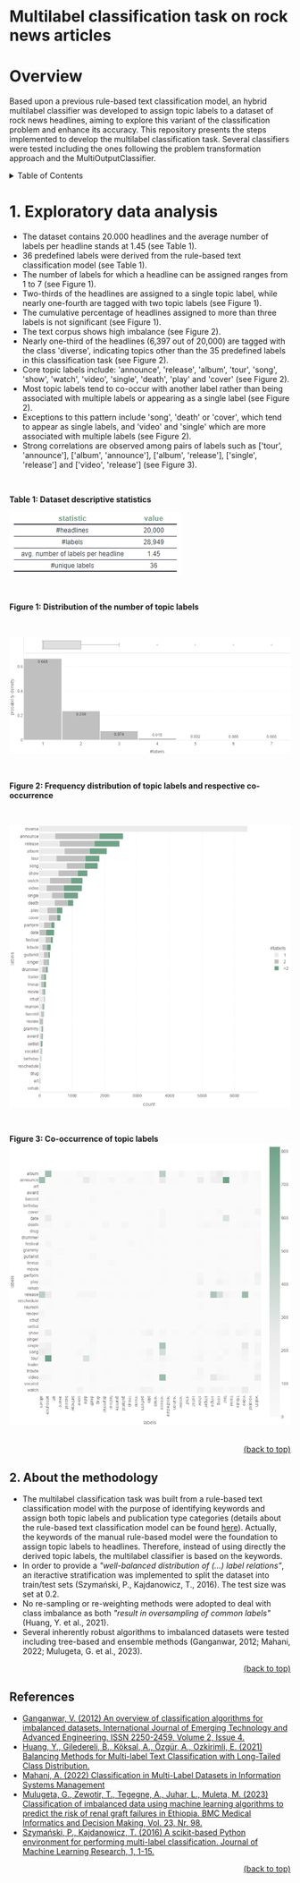 # Multilabel classification task on rock news articles
# Overview
Based upon a previous rule-based text classification model, an hybrid multilabel classifier was developed to assign topic labels to a dataset of rock news headlines, aiming to explore this variant of the classification problem and enhance its accuracy. This repository presents the steps implemented to develop the multilabel classification task. Several classifiers were tested including the ones following the problem transformation approach and the MultiOutputClassifier.

<details>
<summary> Table of Contents </summary>

1. [Exploratory data analysis](#1-exploratory-data-analysis)
2. [About the methodology](#2-about-the-methodology)
3. [Topic modelling experiments](#topic-modelling-experiments)
    + [LDA model using Scikit-learn](#1-lda-model-using-scikit-learn)
    + [LDA model using Gensim](#2-lda-model-using-gensim)
4. [Rule-based text classification Vs. Machine Learning classification: final thoughts and further research](#rule-based-text-classification-vs-machine-learning-classification-final-thoughts-and-further-research)
6. [References](#references)

</details>

# 1. Exploratory data analysis
+ The dataset contains 20.000 headlines and the average number of labels per headline stands at 1.45 (see Table 1).
+ 36 predefined labels were derived from the rule-based text classification model (see Table 1).
+ The number of labels for which a headline can be assigned ranges from 1 to 7 (see Figure 1).
+ Two-thirds of the headlines are assigned to a single topic label, while nearly one-fourth are tagged with two topic labels (see Figure 1).
+ The cumulative percentage of headlines assigned to more than three labels is not significant (see Figure 1).
+ The text corpus shows high imbalance (see Figure 2). 
+ Nearly one-third of the headlines (6,397 out of 20,000) are tagged with the class 'diverse', indicating topics other than the 35 predefined labels in this classification task (see Figure 2).
+ Core topic labels include: 'announce', 'release', 'album', 'tour', 'song', 'show', 'watch', 'video', 'single', 'death', 'play' and 'cover' (see Figure 2).
+ Most topic labels tend to co-occur with another label rather than being associated with multiple labels or appearing as a single label (see Figure 2).
+ Exceptions to this pattern include 'song', 'death' or 'cover', which tend to appear as single labels, and 'video' and 'single' which are more associated with multiple labels (see Figure 2).
+ Strong correlations are observed among pairs of labels such as ['tour', 'announce'], ['album', 'announce'], ['album', 'release'], ['single', 'release'] and ['video', 'release'] (see Figure 3).
<br>

**Table 1: Dataset descriptive statistics**

![](https://github.com/IvoDSBarros/multilabel_classification/blob/e4edd9fd2adc45ca5ea99e508ed139459756da99/png/eda_desc_statistics.PNG)

<br>

**Figure 1: Distribution of the number of topic labels**

<br>

![](https://github.com/IvoDSBarros/multilabel_classification/blob/30adfe717ba17bf6d367985d50097785d17851fb/png/eda_histogram.png)

<br>

**Figure 2: Frequency distribution of topic labels and respective co-occurrence**

<br>

![](https://github.com/IvoDSBarros/multilabel_classification/blob/06f8f39003d93c910868948cf6f3f6f32f7e5714/png/eda_bar.png)

<br>

**Figure 3: Co-occurrence of topic labels**
![](https://github.com/IvoDSBarros/multilabel_classification/blob/4bf018bf4d9fd4b22ac773e0d95a3e6944e8832d/png/eda_heatmap.png)

<br>

<div align = "right">    
  <a href="#overview">(back to top)</a>
</div>

## 2. About the methodology
+ The multilabel classification task was built from a rule-based text classification model with the purpose of identifying keywords and assign both topic labels and publication type categories (details about the rule-based text classification model can be found [here](https://github.com/IvoDSBarros/rock-is-not-dead_nlp-experiments-on-rock-news-articles/blob/main/README.md#rule-based-text-classification)). Actually, the keywords of the manual rule-based model were the foundation to assign topic labels to headlines. Therefore, instead of using directly the derived topic labels, the multilabel classifier is based on the keywords.
+ In order to provide a *"well-balanced distribution of (...) label relations"*, an iteractive stratification was implemented to split the dataset into train/test sets (Szymański, P., Kajdanowicz, T., 2016). The test size was set at 0.2.
+ No re-sampling or re-weighting methods were adopted to deal with class imbalance as both *"result in oversampling of common labels"* (Huang, Y. et al., 2021).
+ Several inherently robust algorithms to imbalanced datasets were tested including tree-based and ensemble methods (Ganganwar, 2012; Mahani, 2022; Mulugeta, G. et al., 2023).

<div align = "right">    
  <a href="#overview">(back to top)</a>
</div>

## References
+ [Ganganwar, V. (2012) An overview of classification algorithms for imbalanced datasets. International Journal of Emerging Technology and Advanced Engineering. ISSN 2250-2459, Volume 2, Issue 4.](https://www.researchgate.net/profile/Vaishali-Ganganwar/publication/292018027_An_overview_of_classification_algorithms_for_imbalanced_datasets/links/58c7707a458515478dc4c68b/An-overview-of-classification-algorithms-for-imbalanced-datasets.pdf)
+ [Huang, Y., Giledereli, B., Köksal, A., Özgür, A., Ozkirimli, E. (2021) Balancing Methods for Multi-label Text Classification with Long-Tailed Class Distribution.](https://arxiv.org/abs/2109.04712)
+ [Mahani, A. (2022) Classification in Multi-Label Datasets in Information Systems Management](https://www.intechopen.com/chapters/85471)
+ [Mulugeta, G., Zewotir, T., Tegegne, A., Juhar, L., Muleta, M. (2023) Classification of imbalanced data using machine learning algorithms to predict the risk of renal graft failures in Ethiopia. BMC Medical Informatics and Decision Making, Vol. 23, Nr. 98.](https://bmcmedinformdecismak.biomedcentral.com/articles/10.1186/s12911-023-02185-5)
+ [Szymański, P., Kajdanowicz, T. (2016) A scikit-based Python environment for performing multi-label classification. Journal of Machine Learning Research, 1, 1-15.](https://arxiv.org/abs/1702.01460)






<div align = "right">    
  <a href="#overview">(back to top)</a>
</div>
